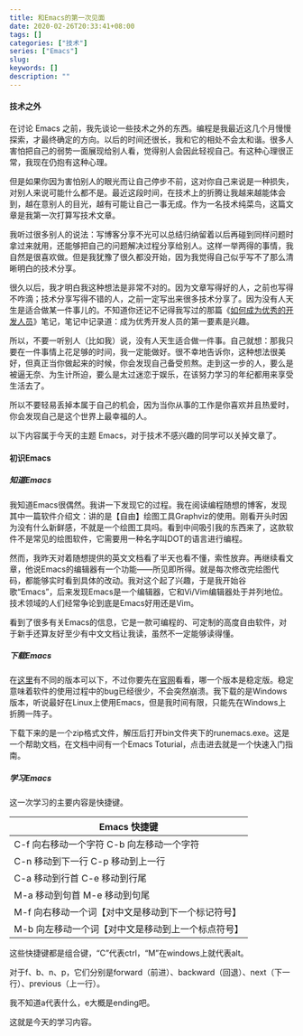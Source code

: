 ```yaml
---
title: 和Emacs的第一次见面
date: 2020-02-26T20:33:41+08:00
tags: []
categories: ["技术"]
series: ["Emacs"]
slug: 
keywords: []
description: ""
---
```


#### 技术之外

在讨论 Emacs 之前，我先谈论一些技术之外的东西。编程是我最近这几个月慢慢探索，才最终确定的方向。以后的时间还很长，我和它的相处不会太和谐。很多人害怕把自己的弱势一面展现给别人看，觉得别人会因此轻视自己。有这种心理很正常，我现在仍抱有这种心理。

但是如果你因为害怕别人的眼光而让自己停步不前，这对你自己来说是一种损失，对别人来说可能什么都不是。最近这段时间，在技术上的折腾让我越来越能体会到，越在意别人的目光，越有可能让自己一事无成。作为一名技术纯菜鸟，这篇文章是我第一次打算写技术文章。

我听过很多别人的说法：写博客分享不光可以总结归纳留着以后再碰到同样问题时拿过来就用，还能够把自己的问题解决过程分享给别人。这样一举两得的事情，我自然是很喜欢做。但是我犹豫了很久都没开始，因为我觉得自己似乎写不了那么清晰明白的技术分享。

很久以后，我才明白我这种想法是非常不对的。因为文章写得好的人，之前也写得不咋滴；技术分享写得不错的人，之前一定写出来很多技术分享了。因为没有人天生是适合做某一件事儿的。不知道你还记不记得我写过的那篇《[如何成为优秀的开发人员](https://gaotianhe.github.io/2020/02/16/%E5%A6%82%E4%BD%95%E6%88%90%E4%B8%BA%E4%BC%98%E7%A7%80%E7%9A%84%E5%BC%80%E5%8F%91%E4%BA%BA%E5%91%98%EF%BC%88%E4%B8%80%EF%BC%89/)》笔记，笔记中记录道：成为优秀开发人员的第一要素是兴趣。

所以，不要一听别人（比如我）说，没有人天生适合做一件事。自己就想：那我只要在一件事情上花足够的时间，我一定能做好。很不幸地告诉你，这种想法很美好，但真正当你做起来的时候，你会发现自己备受煎熬。走到这一步的人，要么是被逼无奈、为生计所迫，要么是太过迷恋于娱乐，在该努力学习的年纪都用来享受生活去了。

所以不要轻易丢掉本属于自己的机会，因为当你从事的工作是你喜欢并且热爱时，你会发现自己是这个世界上最幸福的人。

以下内容属于今天的主题 Emacs，对于技术不感兴趣的同学可以关掉文章了。

#### 初识Emacs

##### 知道Emacs

我知道Emacs很偶然。我讲一下发现它的过程。我在阅读编程随想的博客，发现其中一篇软件介绍文：讲的是【自由】绘图工具Graphviz的使用。刚看开头时因为没有什么新鲜感，不就是一个绘图工具吗。看到中间吸引我的东西来了，这款软件不是常见的绘图软件，它需要用一种名字叫DOT的语言进行编程。

然而，我昨天对着随想提供的英文文档看了半天也看不懂，索性放弃。再继续看文章，他说Emacs的编辑器有一个功能——所见即所得。就是每次修改完绘图代码，都能够实时看到具体的改动。我对这个起了兴趣，于是我开始谷歌“Emacs”，后来发现Emacs是一个编辑器，它和Vi/Vim编辑器处于并列地位。技术领域的人们经常争论到底是Emacs好用还是Vim。

看到了很多有关Emacs的信息，它是一款可编程的、可定制的高度自由软件，对于新手还算友好至少有中文文档让我读，虽然不一定能够读得懂。

##### 下载Emacs

在[这里](http://ftp.gnu.org/gnu/emacs/windows/)有不同的版本可以下，不过你要先在[官网](https://www.gnu.org/s/emacs/)看看，哪一个版本是稳定版。稳定意味着软件的使用过程中的bug已经很少，不会突然崩溃。我下载的是Windows版本，听说最好在Linux上使用Emacs，但是我时间有限，只能先在Windows上折腾一阵子。

下载下来的是一个zip格式文件，解压后打开bin文件夹下的runemacs.exe。这是一个帮助文档，在文档中间有一个Emacs Toturial，点击进去就是一个快速入门指南。

##### 学习Emacs

这一次学习的主要内容是快捷键。

| Emacs 快捷键                                                 |
| ------------------------------------------------------------ |
| C-f   向右移动一个字符                               C-b  向左移动一个字符 |
| C-n  移动到下一行                                      C-p  移动到上一行 |
| C-a  移动到行首                                         C-e  移动到行尾 |
| M-a  移动到句首                                         M-e  移动到句尾 |
| M-f  向右移动一个词【对中文是移动到下一个标记符号】          |
| M-b  向左移动一个词【对中文是移动到上一个标点符号】          |

这些快捷键都是组合键，“C”代表ctrl，“M”在windows上就代表alt。

对于f、b、n、p，它们分别是forward（前进）、backward（回退）、next（下一行）、previous（上一行）。

我不知道a代表什么，e大概是ending吧。

这就是今天的学习内容。






